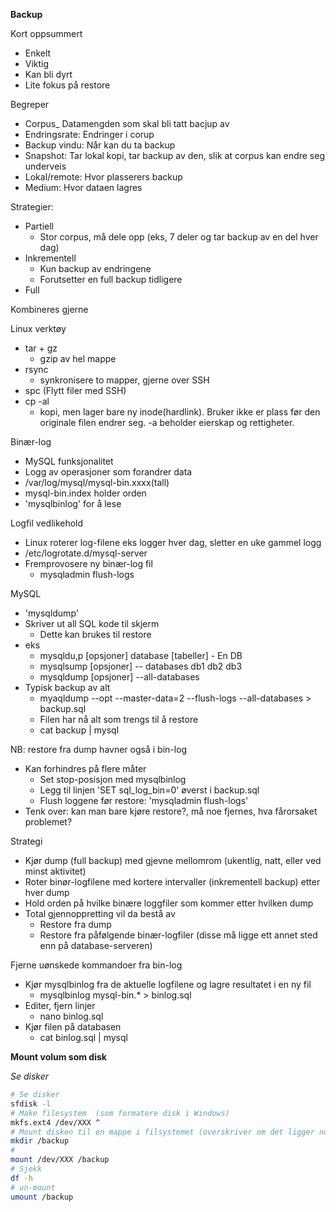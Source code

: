 **Backup**

Kort oppsummert

- Enkelt
- Viktig
- Kan bli dyrt
- Lite fokus på restore



Begreper

- Corpus_ Datamengden som skal bli tatt bacjup av
- Endringsrate: Endringer i corup
- Backup vindu: Når kan du ta backup
- Snapshot: Tar lokal kopi, tar backup av den, slik at corpus kan endre seg underveis
- Lokal/remote: Hvor plasserers backup
- Medium: Hvor dataen lagres



Strategier:

- Partiell
  - Stor corpus, må dele opp (eks, 7 deler og tar backup av en del hver dag)
- Inkrementell
  - Kun backup av endringene 
  - Forutsetter en full backup tidligere
- Full

Kombineres gjerne

Linux verktøy

- tar + gz
  - gzip av hel mappe
- rsync
  - synkronisere to mapper, gjerne over SSH
- spc (Flytt filer med SSH)
- cp -al
  - kopi, men lager bare ny inode(hardlink). Bruker ikke er plass før den originale filen endrer seg. -a beholder eierskap og rettigheter.



Binær-log

- MySQL funksjonalitet
- Logg av operasjoner som forandrer data
- /var/log/mysql/mysql-bin.xxxx(tall)
- mysql-bin.index holder orden
- 'mysqlbinlog' for å lese



Logfil vedlikehold

- Linux roterer log-filene eks logger hver dag, sletter en uke gammel logg
- /etc/logrotate.d/mysql-server
- Fremprovosere ny binær-log fil
  - mysqladmin flush-logs



MySQL

- 'mysqldump'
- Skriver ut all SQL kode til skjerm
  - Dette kan brukes til restore
- eks
  - mysqldu,p [opsjoner] database [tabeller]	- En DB
  - mysqlsump [opsjoner] -- databases db1 db2 db3
  - mysqldump [opsjoner] --all-databases
- Typisk backup av alt
  - myaqldump --opt --master-data=2 --flush-logs --all-databases > backup.sql
  - Filen har nå alt som trengs til å restore
  - cat backup | mysql



NB: restore fra dump havner også i bin-log

- Kan forhindres på flere måter
  - Set stop-posisjon med mysqlbinlog
  - Legg til linjen 'SET sql_log_bin=0' øverst i backup.sql
  - Flush loggene før restore: 'mysqladmin flush-logs'
- Tenk over: kan man bare kjøre restore?, må noe fjernes, hva fårorsaket problemet?



Strategi

- Kjør dump (full backup) med gjevne mellomrom (ukentlig, natt, eller ved minst aktivitet)
- Roter binør-logfilene med kortere intervaller (inkrementell backup) etter hver dump
- Hold orden på hvilke binære loggfiler som kommer etter hvilken dump
- Total gjennoppretting vil da bestå av
  - Restore fra dump
  - Restore fra påfølgende binær-logfiler (disse må ligge ett annet sted enn på database-serveren)



Fjerne uønskede kommandoer fra bin-log

- Kjør mysqlbinlog fra de aktuelle logfilene og lagre resultatet i en ny fil
  - mysqlbinlog mysql-bin.* > binlog.sql
- Editer, fjern linjer
  - nano binlog.sql
- Kjør filen på databasen
  - cat binlog.sql | mysql





**Mount volum som disk**

*Se disker*

```bash
# Se disker
sfdisk -l
# Make filesystem  (som formatere disk i Windows)
mkfs.ext4 /dev/XXX ^
# Mount disken til en mappe i filsystemet (overskriver om det ligger noe i denne mappen)
mkdir /backup
#
mount /dev/XXX /backup
# Sjekk
df -h
# un-mount
umount /backup
```



















































